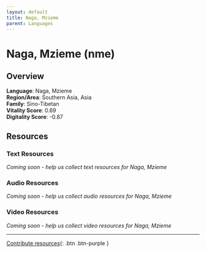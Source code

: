 ```yaml
---
layout: default
title: Naga, Mzieme
parent: Languages
---
```


# Naga, Mzieme (nme)

## Overview

**Language**: Naga, Mzieme  
**Region/Area**: Southern Asia, Asia  
**Family**: Sino-Tibetan  
**Vitality Score**: 0.69  
**Digitality Score**: -0.87  

## Resources

### Text Resources
*Coming soon - help us collect text resources for Naga, Mzieme*

### Audio Resources
*Coming soon - help us collect audio resources for Naga, Mzieme*

### Video Resources
*Coming soon - help us collect video resources for Naga, Mzieme*

---

[Contribute resources](https://fairtrain.github.io/){: .btn .btn-purple }
